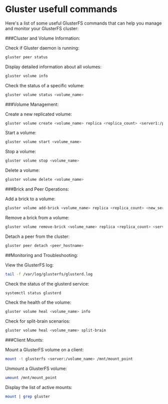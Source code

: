 
# Gluster usefull commands
Here's a list of some useful GlusterFS commands that can help you manage and monitor your GlusterFS cluster:

###Cluster and Volume Information:

Check if Gluster daemon is running:
```bash
gluster peer status
```

Display detailed information about all volumes:
```bash
gluster volume info
```

Check the status of a specific volume:
```bash
gluster volume status <volume_name>
```

###Volume Management:

Create a new replicated volume:
```bash
gluster volume create <volume_name> replica <replica_count> <server1:/path/to/brick> ... <serverN:/path/to/brick>
```

Start a volume:
```bash
gluster volume start <volume_name>
```
Stop a volume:
```bash
gluster volume stop <volume_name>
```

Delete a volume:
```bash
gluster volume delete <volume_name>
```

###Brick and Peer Operations:

Add a brick to a volume:
```bash
gluster volume add-brick <volume_name> replica <replica_count> <new_server:/path/to/new_brick>
```
Remove a brick from a volume:
```bash
gluster volume remove-brick <volume_name> replica <replica_count> <server:/path/to/brick>
```

Detach a peer from the cluster:
```bash
gluster peer detach <peer_hostname>
```

##Monitoring and Troubleshooting:

View the GlusterFS log:
```bash
tail -f /var/log/glusterfs/glusterd.log
```

Check the status of the glusterd service:
```bash
systemctl status glusterd
```

Check the health of the volume:
```bash
gluster volume heal <volume_name> info
```

Check for split-brain scenarios:
```bash
gluster volume heal <volume_name> split-brain
```

###Client Mounts:

Mount a GlusterFS volume on a client:
```bash
mount -t glusterfs <server:/volume_name> /mnt/mount_point
```

Unmount a GlusterFS volume:
```bash
umount /mnt/mount_point
```

Display the list of active mounts:
```bash
mount | grep gluster
```
